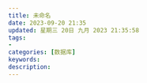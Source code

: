 ```yaml
---
title: 未命名
date: 2023-09-20 21:35
updated: 星期三 20日 九月 2023 21:35:58
tags: 
- 
categories: [数据库]
keywords:
description: 
---
```



